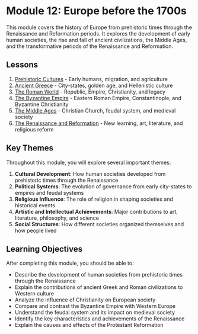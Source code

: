 # Module 12: Europe before the 1700s

This module covers the history of Europe from prehistoric times through the Renaissance and Reformation periods. It explores the development of early human societies, the rise and fall of ancient civilizations, the Middle Ages, and the transformative periods of the Renaissance and Reformation.

## Lessons

1. [Prehistoric Cultures](Lesson1_Prehistoric_Cultures.md) - Early humans, migration, and agriculture
2. [Ancient Greece](Lesson2_Ancient_Greece.md) - City-states, golden age, and Hellenistic culture
3. [The Roman World](Lesson3_The_Roman_World.md) - Republic, Empire, Christianity, and legacy
4. [The Byzantine Empire](Lesson4_The_Byzantine_Empire.md) - Eastern Roman Empire, Constantinople, and Byzantine Christianity
5. [The Middle Ages](Lesson5_The_Middle_Ages.md) - Christian Church, feudal system, and medieval society
6. [The Renaissance and Reformation](Lesson6_The_Renaissance_and_Reformation.md) - New learning, art, literature, and religious reform

## Key Themes

Throughout this module, you will explore several important themes:

1. **Cultural Development**: How human societies developed from prehistoric times through the Renaissance
2. **Political Systems**: The evolution of governance from early city-states to empires and feudal systems
3. **Religious Influence**: The role of religion in shaping societies and historical events
4. **Artistic and Intellectual Achievements**: Major contributions to art, literature, philosophy, and science
5. **Social Structures**: How different societies organized themselves and how people lived

## Learning Objectives

After completing this module, you should be able to:

- Describe the development of human societies from prehistoric times through the Renaissance
- Explain the contributions of ancient Greek and Roman civilizations to Western culture
- Analyze the influence of Christianity on European society
- Compare and contrast the Byzantine Empire with Western Europe
- Understand the feudal system and its impact on medieval society
- Identify the key characteristics and achievements of the Renaissance
- Explain the causes and effects of the Protestant Reformation